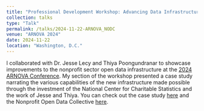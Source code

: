 ```yaml
---
title: "Professional Development Workshop: Advancing Data Infrastructure for the Nonprofit Sector, A Tour of New Resources and Tools"
collection: talks
type: "Talk"
permalink: /talks/2024-11-22-ARNOVA_NODC
venue: "ARNOVA 2024"
date: 2024-11-22
location: "Washington, D.C."
---
```


I collaborated with Dr. Jesse Lecy and Thiya Poongundranar to showcase improvements to the nonprofit sector open data infrastructure at the [2024 ARNOVA Conference](https://www.arnova.org/). My section of the workshop presented a case study narrating the various capabilities of the new infrastructure made possible through the investment of the National Center for Charitable Statistics and the work of Jesse and Thiya. You can check out the case study [here](https://tianamarrese.github.io/files/glass-cliff-workflow_final.html) and the Nonprofit Open Data Collective [here](https://nonprofit-open-data-collective.github.io/index). 



